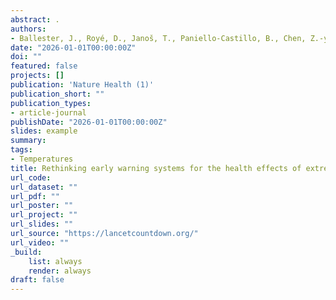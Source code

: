 ```yaml
---
abstract: .
authors:
- Ballester, J., Royé, D., Janoš, T., Paniello-Castillo, B., Chen, Z.-y., Thompson, A., Ruiz-Cabrejos, J., et al.
date: "2026-01-01T00:00:00Z"
doi: ""
featured: false
projects: []
publication: 'Nature Health (1)'
publication_short: ""
publication_types:
- article-journal
publishDate: "2026-01-01T00:00:00Z"
slides: example
summary: 
tags:
- Temperatures
title: Rethinking early warning systems for the health effects of extreme heat.
url_code:
url_dataset: ""
url_pdf: ""
url_poster: ""
url_project: ""
url_slides: ""
url_source: "https://lancetcountdown.org/"
url_video: ""
_build:
    list: always
    render: always
draft: false
---
```

